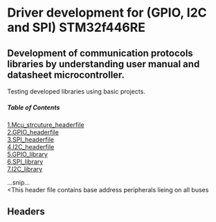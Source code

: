 # Driver development for (GPIO, I2C and SPI) STM32f446RE
## Development of communication protocols libraries by understanding user manual and datasheet microcontroller.
Testing developed libraries using basic projects.
##### Table of Contents  
[1.Mcu_strcuture_headerfile](#headers)
[](#emphasis)  
[2.GPIO_headerfile](#headers) 
[](#emphasis)   
[3.SPI_headerfile](#headers)
[](#emphasis)   
[4.I2C_headerfile](#headers)
[](#emphasis)   
[5.GPIO_library](#headers)
[](#emphasis)   
[6.SPI_library](#headers)
[](#emphasis)   
[7.I2C_library](#headers)
[](#emphasis)   
 
...snip...    
<This header file contains base address peripherals lieing on all buses <a name="headers"/>
## Headers
